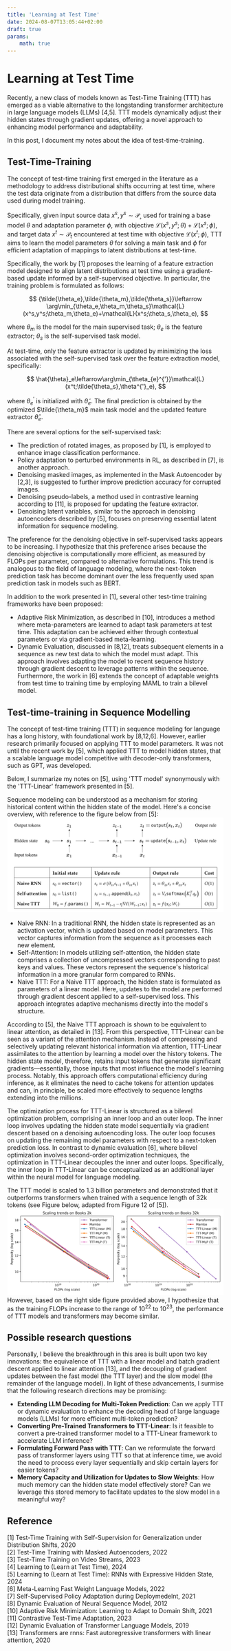 ```yaml
---
title: 'Learning at Test Time'
date: 2024-08-07T13:05:44+02:00
draft: true
params:
    math: true
---
```


# Learning at Test Time

Recently, a new class of models known as Test-Time Training (TTT) has emerged as a viable alternative to the longstanding transformer architecture in large language models (LLMs) [4,5]. TTT models dynamically adjust their hidden states through gradient updates, offering a novel approach to enhancing model performance and adaptability.

In this post, I document my notes about the idea of test-time-training.

## Test-Time-Training

The concept of test-time training first emerged in the literature as a methodology to address distributional shifts occurring at test time, where the test data originate from a distribution that differs from the source data used during model training.

Specifically, given input source data $x^s,y^s\sim\mathcal{P_s}$ used for training a base model $\theta$ and adaptation parameter $\phi$, with objective $\mathcal{L}(x^s,y^s;\theta)+\mathcal{L}(x^s;\phi)$, and target data $x^t\sim\mathcal{P}_t$ encountered at test time with objective $\mathcal{L}(x^t;\phi)$, TTT aims to learn the model parameters $\theta$ for solving a main task and $\phi$ for efficient adaptation of mappings to latent distributions at test-time.

Specifically, the work by [1] proposes the learning of a feature extraction model designed to align latent distributions at test time using a gradient-based update informed by a self-supervised objective. In particular, the training problem is formulated as follows:

$$
{\tilde{\theta_e},\tilde{\theta_m},\tilde{\theta_s}}\leftarrow \arg\min_{\theta_e,\theta_m,\theta_s}\mathcal{L}(x^s,y^s;\theta_m,\theta_e)+\mathcal{L}(x^s;\theta_s,\theta_e),
$$

where $\theta_m$ is the model for the main supervised task; $\theta_e$ is the feature extractor; $\theta_s$ is the self-supervised task model.

At test-time, only the feature extractor is updated by minimizing the loss associated with the self-supervised task over the feature extraction model, specifically:

$$
\hat{\theta}_e\leftarrow\arg\min_{\theta_{e}^{'}}\mathcal{L}(x^t;\tilde{\theta_s},\theta^{'}_e),
$$

where $\theta_e^{'}$ is initialized with $\tilde{\theta}_e$. The final prediction is obtained by the optimized $\tilde{\theta_m}$ main task model and the updated feature extractor $\hat{\theta}_e$. 

There are several options for the self-supervised task:
- The prediction of rotated images, as proposed by [1], is employed to enhance image classification performance.
- Policy adaptation to perturbed environments in RL, as described in [7], is another approach.
- Denoising masked images, as implemented in the Mask Autoencoder by [2,3], is suggested to further improve prediction accuracy for corrupted images.
- Denoising pseudo-labels, a method used in contrastive learning according to [11], is proposed for updating the feature extractor.
- Denoising latent variables, similar to the approach in denoising autoencoders described by [5], focuses on preserving essential latent information for sequence modeling.

The preference for the denoising objective in self-supervised tasks appears to be increasing. I hypothesize that this preference arises because the denoising objective is computationally more efficient, as measured by FLOPs per parameter, compared to alternative formulations. This trend is analogous to the field of language modeling, where the next-token prediction task has become dominant over the less frequently used span prediction task in models such as BERT.

In addition to the work presented in [1], several other test-time training frameworks have been proposed:
- Adaptive Risk Minimization, as described in [10], introduces a method where meta-parameters are learned to adapt task parameters at test time. This adaptation can be achieved either through contextual parameters or via gradient-based meta-learning.
- Dynamic Evaluation, discussed in [8,12], treats subsequent elements in a sequence as new test data to which the model must adapt. This approach involves adapting the model to recent sequence history through gradient descent to leverage patterns within the sequence. Furthermore, the work in [6] extends the concept of adaptable weights from test time to training time by employing MAML to train a bilevel model.

## Test-time-training in Sequence Modelling

The concept of test-time training (TTT) in sequence modeling for language has a long history, with foundational work by [8,12,6]. However, earlier research primarily focused on applying TTT to model parameters. It was not until the recent work by [5], which applied TTT to model hidden states, that a scalable language model competitive with decoder-only transformers, such as GPT, was developed.

Below, I summarize my notes on [5], using 'TTT model' synonymously with the 'TTT-Linear' framework presented in [5].

Sequence modeling can be understood as a mechanism for storing historical content within the hidden state of the model. Here's a concise overview, with reference to the figure below from [5]:
![TTT-Linear-Fig-4](../TTT-Linear-Fig-4.png)
- Naive RNN: In a traditional RNN, the hidden state is represented as an activation vector, which is updated based on model parameters. This vector captures information from the sequence as it processes each new element.
- Self-Attention: In models utilizing self-attention, the hidden state comprises a collection of uncompressed vectors corresponding to past keys and values. These vectors represent the sequence's historical information in a more granular form compared to RNNs.
- Naive TTT: For a Naive TTT approach, the hidden state is formulated as parameters of a linear model. Here, updates to the model are performed through gradient descent applied to a self-supervised loss. This approach integrates adaptive mechanisms directly into the model's structure.

According to [5], the Naive TTT approach is shown to be equivalent to linear attention, as detailed in [13]. From this perspective, TTT-Linear can be seen as a variant of the attention mechanism. Instead of compressing and selectively updating relevant historical information via attention, TTT-Linear assimilates to the attention by learning a model over the history tokens. The hidden state model, therefore, retains input tokens that generate significant gradients—essentially, those inputs that most influence the model's learning process. Notably, this approach offers computational efficiency during inference, as it eliminates the need to cache tokens for attention updates and can, in principle, be scaled more effectively to sequence lengths extending into the millions.

The optimization process for TTT-Linear is structured as a bilevel optimization problem, comprising an inner loop and an outer loop. The inner loop involves updating the hidden state model sequentially via gradient descent based on a denoising autoencoding loss. The outer loop focuses on updating the remaining model parameters with respect to a next-token prediction loss. In contrast to dynamic evaluation [6], where bilevel optimization involves second-order optimization techniques, the optimization in TTT-Linear decouples the inner and outer loops. Specifically, the inner loop in TTT-Linear can be conceptualized as an additional layer within the neural model for language modeling.

The TTT model is scaled to 1.3 billion parameters and demonstrated that it outperforms transformers when trained with a sequence length of 32k tokens (see Figure below, adapted from Figure 12 of [5]).
![TTT-Linear-Fig-12](../TTT-Linear-Fig-12.png)
However, based on the right side figure provided above, I hypothesize that as the training FLOPs increase to the range of $10^{22}$ to $10^{23}$, the performance of TTT models and transformers may become similar.

## Possible research questions

Personally, I believe the breakthrough in this area is built upon two key innovations: the equivalence of TTT with a linear model and batch gradient descent applied to linear attention [13], and the decoupling of gradient updates between the fast model (the TTT layer) and the slow model (the remainder of the language model). In light of these advancements, I surmise that the following research directions may be promising:
- **Extending LLM Decoding for Multi-Token Prediction**: Can we apply TTT or dynamic evaluation to enhance the decoding head of large language models (LLMs) for more efficient multi-token prediction?
- **Converting Pre-Trained Transformers to TTT-Linear**: Is it feasible to convert a pre-trained transformer model to a TTT-Linear framework to accelerate LLM inference?
- **Formulating Forward Pass with TTT**: Can we reformulate the forward pass of transformer layers using TTT so that at inference time, we avoid the need to process every layer sequentially and skip certain layers for easier tokens?
- **Memory Capacity and Utilization for Updates to Slow Weights**: How much memory can the hidden state model effectively store? Can we leverage this stored memory to facilitate updates to the slow model in a meaningful way?


## Reference
[1] Test-Time Training with Self-Supervision for Generalization under Distribution Shifts, 2020 \
[2] Test-Time Training with Masked Autoencoders, 2022 \
[3] Test-Time Training on Video Streams, 2023 \
[4] Learning to (Learn at Test Time), 2024 \
[5] Learning to (Learn at Test Time): RNNs with Expressive Hidden State, 2024 \
[6] Meta-Learning Fast Weight Language Models, 2022 \
[7] Self-Supervised Policy Adaptation during Deploymedelnt, 2021 \
[8] Dynamic Evaluation of Neural Sequence Model, 2012 \
[10] Adaptive Risk Minimization: Learning to Adapt to Domain Shift, 2021 \
[11] Contrastive Test-Time Adaptation, 2023 \
[12] Dynamic Evaluation of Transformer Language Models, 2019 \
[13] Transformers are rnns: Fast autoregressive transformers with linear attention, 2020
